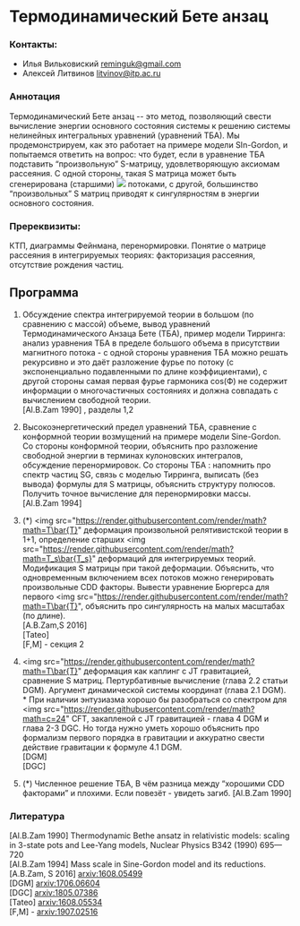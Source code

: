 # Термодинамический Бете анзац

### Контакты:
* Илья Вильковиский <reminguk@gmail.com>
* Алексей Литвинов <litvinov@itp.ac.ru>

### Аннотация
Термодинамический Бете анзац -- это метод, позволяющий свести вычисление энергии основного состояния системы к решению системы нелинейных интегральных уравнений (уравнений ТБА). Мы продемонстрируем, как это работает на примере модели SIn-Gordon, и попытаемся ответить на вопрос: что будет, если в уравнение ТБА подставить “произвольную” S-матрицу, удовлетворяющую аксиомам рассеяния. С одной стороны, такая S матрица может быть сгенерирована (старшими) <img src="https://render.githubusercontent.com/render/math?math=T\bar{T}"> потоками, с другой, большинство “произвольных” S матриц приводят к сингулярностям в энергии основного состояния.  

### Пререквизиты: 
КТП, диаграммы Фейнмана, перенормировки. Понятие о матрице рассеяния в интегрируемых теориях: факторизация рассеяния, отсутствие рождения частиц.

## Программа

1.  Обсуждение спектра интегрируемой теории в большом (по сравнению с массой) объеме, вывод уравнений Термодинамического Анзаца Бете (ТБА), пример модели Тирринга: анализ уравнения ТБА в пределе большого объема в присутствии магнитного потока - с одной стороны уравнения ТБА можно решать рекурсивно и это даёт разложение фурье по потоку (с экспоненциально подавленными по длине коэффициентами), с другой стороны самая первая фурье гармоника cos(Ф) не содержит информации о многочастичных состояниях и должна совпадать с вычислением свободной теории.  
[Al.B.Zam 1990] , разделы 1,2

2. Высокоэнергетический предел уравнений ТБА, сравнение с конформной теории возмущений на примере модели Sine-Gordon. Со стороны конформной теории, объяснить про разложение свободной энергии в терминах кулоновских интегралов, обсуждение перенормировок. Со стороны ТБА : напомнить про спектр частиц SG, связь с моделью Тирринга, выписать (без вывода) формулы для S матрицы, объяснить структуру полюсов. Получить точное вычисление для перенормировки массы.  
[Al.B.Zam 1994]

3. (*) <img src="https://render.githubusercontent.com/render/math?math=T\bar{T}" деформация произвольной релятивистской теории в 1+1, определение старших <img src="https://render.githubusercontent.com/render/math?math=T_s\bar{T_s}" деформаций для интегрируемых теорий. Модификация S матрицы при такой деформации. Объяснить, что одновременным включением всех потоков можно генерировать произвольные CDD факторы. Вывести уравнение Бюргерса для первого <img src="https://render.githubusercontent.com/render/math?math=T\bar{T}", объяснить про сингулярность на малых масштабах (по длине).  
[A.B.Zam,S 2016]  
[Tateo]  
[F,M] - секция 2

4. <img src="https://render.githubusercontent.com/render/math?math=T\bar{T}" деформация как каплинг с JT гравитацией, сравнение S матриц. Пертурбативные вычисление (глава 2.2 статьи DGM). Аргумент динамической системы координат (глава 2.1 DGM).  * При наличии энтузиазма хорошо бы разобраться со спектром для <img src="https://render.githubusercontent.com/render/math?math=c=24" CFT, закапленой с JT гравитацией - глава 4 DGM и глава 2-3 DGC. Но тогда нужно уметь хорошо объяснить про формализм первого порядка в гравитации и аккуратно свести действие гравитации к формуле 4.1 DGM.  
[DGM]  
[DGC]

5. (*) Численное решение ТБА, В чём разница между “хорошими CDD факторами” и плохими. Если повезёт - увидеть загиб. 
[Al.B.Zam 1990]

### Литература
[Al.B.Zam 1990] Thermodynamic Bethe ansatz in relativistic models: scaling in 3-state pots and Lee-Yang models, Nuclear Physics B342 (1990) 695—720  
[Al.B.Zam 1994] Mass scale in Sine-Gordon model and its reductions.  
[A.B.Zam, S 2016] [arxiv:1608.05499](https://arxiv.org/pdf/1608.05499.pdf)  
[DGM] [arxiv:1706.06604](https://arxiv.org/pdf/1706.06604.pdf)  
[DGC] [arxiv:1805.07386](https://arxiv.org/pdf/1805.07386.pdf)  
[Tateo] [arxiv:1608.05534](https://arxiv.org/pdf/1608.05534.pdf)  
[F,M] - [arxiv:1907.02516](https://arxiv.org/pdf/1907.02516.pdf)  

